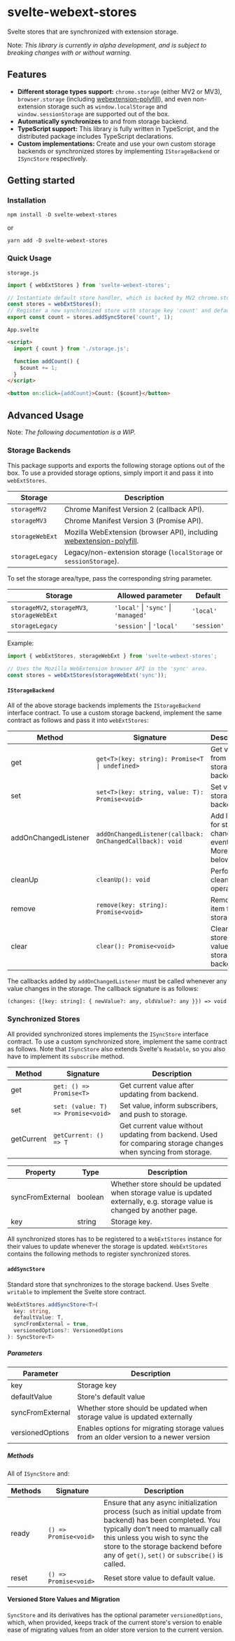 # svelte-webext-stores

Svelte stores that are synchronized with extension storage.

Note: *This library is currently in alpha development, and is subject to breaking changes with or without warning.*

## Features

- **Different storage types support:** `chrome.storage` (either MV2 or MV3), `browser.storage` (including [webextension-polyfill](https://github.com/mozilla/webextension-polyfill)), and even non-extension storage such as `window.localStorage` and `window.sessionStorage` are supported out of the box.
- **Automatically synchronizes** to and from storage backend.
- **TypeScript support:** This library is fully written in TypeScript, and the distributed package includes TypeScript declarations.
- **Custom implementations:** Create and use your own custom storage backends or synchronized stores by implementing `IStorageBackend` or `ISyncStore` respectively.

## Getting started

### Installation

`npm install -D svelte-webext-stores`

or

`yarn add -D svelte-webext-stores`

### Quick Usage

`storage.js`

```javascript
import { webExtStores } from 'svelte-webext-stores';

// Instantiate default store handler, which is backed by MV2 chrome.storage.local
const stores = webExtStores();
// Register a new synchronized store with storage key 'count' and default value of 1
export const count = stores.addSyncStore('count', 1);
```

`App.svelte`

```html
<script>
  import { count } from './storage.js';

  function addCount() {
    $count += 1;
  }
</script>

<button on:click={addCount}>Count: {$count}</button>
```

## Advanced Usage

Note: *The following documentation is a WIP.*

### Storage Backends

This package supports and exports the following storage options out of the box. To use a provided storage options, simply import it and pass it into `webExtStores`.

| Storage | Description |
| --- | --- |
| `storageMV2` | Chrome Manifest Version 2 (callback API). |
| `storageMV3` | Chrome Manifest Version 3 (Promise API). |
| `storageWebExt` | Mozilla WebExtension (browser API), including [webextension-polyfill](https://github.com/mozilla/webextension-polyfill). |
| `storageLegacy` | Legacy/non-extension storage (`localStorage` or `sessionStorage`). |

To set the storage area/type, pass the corresponding string parameter.

| Storage | Allowed parameter | Default
| --- | --- | --- |
| `storageMV2`, `storageMV3`, `storageWebExt` | `'local'` \| `'sync'` \| `'managed'` | `'local'` |
| `storageLegacy` | `'session'` \| `'local'` | `'session'`

Example:

```js
import { webExtStores, storageWebExt } from 'svelte-webext-stores';

// Uses the Mozilla WebExtension browser API in the 'sync' area.
const stores = webExtStores(storageWebExt('sync'));
```

#### `IStorageBackend`

All of the above storage backends implements the `IStorageBackend` interface contract. To use a custom storage backend, implement the same contract as follows and pass it into `webExtStores`:

| Method | Signature | Description |
| --- | --- | --- |
| get | `get<T>(key: string): Promise<T \| undefined>` | Get value from storage backend. |
| set | `set<T>(key: string, value: T): Promise<void>` | Set value in storage backend. |
| addOnChangedListener | `addOnChangedListener(callback: OnChangedCallback): void` | Add listener for storage change events. More info below. |
| cleanUp | `cleanUp(): void` | Perform clean up operations. |
| remove | `remove(key: string): Promise<void>` | Remove item from storage. |
| clear | `clear(): Promise<void>` | Clears all stored values from storage backend. |

The callbacks added by `addOnChangedListener` must be called whenever any value changes in the storage. The callback signature is as follows:

`(changes: {[key: string]: { newValue?: any, oldValue?: any }}) => void`

### Synchronized Stores

All provided synchronized stores implements the `ISyncStore` interface contract. To use a custom synchronized store, implement the same contract as follows. Note that `ISyncStore` also extends Svelte's `Readable`, so you also have to implement its `subscribe` method.

| Method | Signature | Description |
| --- | --- | --- |
| get | `get: () => Promise<T>` | Get current value after updating from backend. |
| set | `set: (value: T) => Promise<void>` | Set value, inform subscribers, and push to storage. |
| getCurrent | `getCurrent: () => T` | Get current value without updating from backend. Used for comparing storage changes when syncing from storage. |

| Property | Type | Description |
| --- | --- | --- |
| syncFromExternal | boolean | Whether store should be updated when storage value is updated externally, e.g. storage value is changed by another page. |
| key | string | Storage key. |

All synchronized stores has to be registered to a `WebExtStores` instance for their values to update whenever the storage is updated. `WebExtStores` contains the following methods to register synchronized stores.

#### `addSyncStore`

Standard store that synchronizes to the storage backend. Uses Svelte `writable` to implement the Svelte store contract.

```ts
WebExtStores.addSyncStore<T>(
  key: string,
  defaultValue: T,
  syncFromExternal = true,
  versionedOptions?: VersionedOptions
): SyncStore<T>
```

##### Parameters

| Parameter | Description |
| --- | --- |
| key | Storage key |
| defaultValue | Store's default value |
| syncFromExternal | Whether store should be updated when storage value is updated externally |
| versionedOptions | Enables options for migrating storage values from an older version to a newer version |

##### Methods

All of `ISyncStore` and:

| Methods | Signature | Description |
| --- | --- | --- |
| ready | `() => Promise<void>` | Ensure that any async initialization process (such as initial update from backend) has been completed. You typically don't need to manually call this unless you wish to sync the store to the storage backend before any of `get()`, `set()` or `subscribe()` is called. |
| reset | `() => Promise<void>` | Reset store value to default value. |

#### Versioned Store Values and Migration

`SyncStore` and its derivatives has the optional parameter `versionedOptions`, which, when provided, keeps track of the current store's version to enable ease of migrating values from an older store version to the current version.
